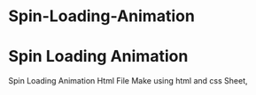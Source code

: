 # Spin-Loading-Animation

<h1>Spin Loading Animation</h1>
<p>Spin Loading Animation Html File Make using html and css Sheet,</p>
